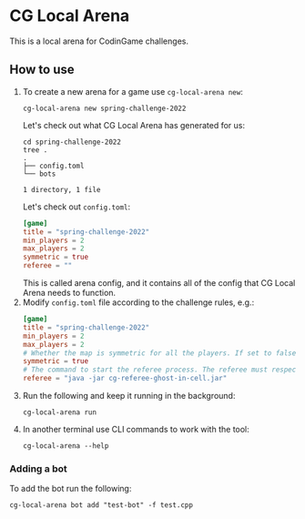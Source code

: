 # CG Local Arena

This is a local arena for CodinGame challenges.

## How to use

1. To create a new arena for a game use `cg-local-arena new`:
   ```shell
   cg-local-arena new spring-challenge-2022
   ```
   Let's check out what CG Local Arena has generated for us:
   ```shell
   cd spring-challenge-2022
   tree .
   .
   ├── config.toml
   └── bots

   1 directory, 1 file
   ```
   Let's check out `config.toml`:
   ```toml
   [game]
   title = "spring-challenge-2022"
   min_players = 2
   max_players = 2
   symmetric = true
   referee = ""
   ```
   This is called arena config, and it contains all of the config that CG Local Arena needs to function.
2. Modify `config.toml` file according to the challenge rules, e.g.:
    ```toml
    [game]
    title = "spring-challenge-2022"
    min_players = 2
    max_players = 2
    # Whether the map is symmetric for all the players. If set to false extra mirror matches would be played.
    symmetric = true
    # The command to start the referee process. The referee must respect cg-brutaltester protocol
    referee = "java -jar cg-referee-ghost-in-cell.jar"
    ``` 
3. Run the following and keep it running in the background:
   ```shell
   cg-local-arena run
   ```
4. In another terminal use CLI commands to work with the tool:
   ```shell
   cg-local-arena --help
   ```

### Adding a bot

To add the bot run the following:
```shell
cg-local-arena bot add "test-bot" -f test.cpp
```